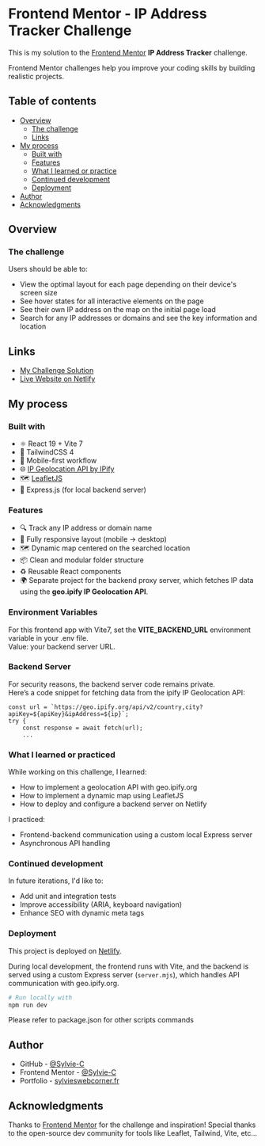 # Frontend Mentor - IP Address Tracker Challenge

This is my solution to the [Frontend Mentor](https://www.frontendmentor.io/challenges/ip-address-tracker-I8-0yYAH0) **IP Address Tracker** challenge.

Frontend Mentor challenges help you improve your coding skills by building realistic projects.

## Table of contents

- [Overview](#overview)
  - [The challenge](#the-challenge)
  - [Links](#Links)
- [My process](#my-process)
  - [Built with](#built-with)
  - [Features](#Features)
  - [What I learned or practice](#what-i-learned-or-practiced)
  - [Continued development](#continued-development)
  - [Deployment](#deployment)
- [Author](#author)
- [Acknowledgments](#acknowledgments)

## Overview

### The challenge

Users should be able to:

- View the optimal layout for each page depending on their device's screen size
- See hover states for all interactive elements on the page
- See their own IP address on the map on the initial page load
- Search for any IP addresses or domains and see the key information and location

## Links

- [My Challenge Solution](https://www.frontendmentor.io/solutions/deployed-app-frontend-netlify-MwlW0DI-Js)
- [Live Website on Netlify](https://ip-tracker-frontend.netlify.app)

## My process

### Built with

- ⚛️ React 19 + Vite 7
- 🎨 TailwindCSS 4
- 📱 Mobile-first workflow
- 🌐 [IP Geolocation API by IPify](https://geo.ipify.org/)
- 🗺️ [LeafletJS](https://leafletjs.com/)
- 🧩 Express.js (for local backend server)

### Features

- 🔍 Track any IP address or domain name
- 📱 Fully responsive layout (mobile → desktop)
- 🗺️ Dynamic map centered on the searched location
- 📦 Clean and modular folder structure
- ♻️ Reusable React components
- 🌍 Separate project for the backend proxy server, which fetches IP data using the **geo.ipify IP Geolocation API**.

### Environment Variables

For this frontend app with Vite7, set the **VITE_BACKEND_URL** environment variable in your .env file.  
Value: your backend server URL.

### Backend Server

For security reasons, the backend server code remains private.  
Here’s a code snippet for fetching data from the ipify IP Geolocation API:

```
const url = `https://geo.ipify.org/api/v2/country,city?apiKey=${apiKey}&ipAddress=${ip}`;
try {
    const response = await fetch(url);
    ...
```

### What I learned or practiced

While working on this challenge, I learned:

- How to implement a geolocation API with geo.ipify.org
- How to implement a dynamic map using LeafletJS
- How to deploy and configure a backend server on Netlify

I practiced:

- Frontend-backend communication using a custom local Express server
- Asynchronous API handling

### Continued development

In future iterations, I'd like to:

- Add unit and integration tests
- Improve accessibility (ARIA, keyboard navigation)
- Enhance SEO with dynamic meta tags

### Deployment

This project is deployed on [Netlify](https://www.netlify.com/).

During local development, the frontend runs with Vite, and the backend is served using a custom Express server (`server.mjs`), which handles API communication with geo.ipify.org.

```bash
# Run locally with
npm run dev
```

Please refer to package.json for other scripts commands

## Author

- GitHub - [@Sylvie-C](https://github.com/Sylvie-C)
- Frontend Mentor - [@Sylvie-C](https://www.frontendmentor.io/profile/Sylvie-C)
- Portfolio - [sylvieswebcorner.fr](https://sylvieswebcorner.fr)

## Acknowledgments

Thanks to [Frontend Mentor](https://www.frontendmentor.io/) for the challenge and inspiration!
Special thanks to the open-source dev community for tools like Leaflet, Tailwind, Vite, etc...
